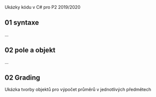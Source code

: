 Ukázky kódu v C# pro P2 2019/2020

## 01 syntaxe

...

## 02 pole a objekt

...

## 02 Grading
Ukázka tvorby objektů pro výpočet průměrů v jednotlivých předmětech
